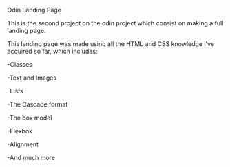 Odin Landing Page

This is the second project on the odin project which consist on making a full landing page.

This landing page was made using all the HTML and CSS knowledge i've acquired so far, which includes:

-Classes

-Text and Images

-Lists

-The Cascade format

-The box model

-Flexbox

-Alignment

-And much more